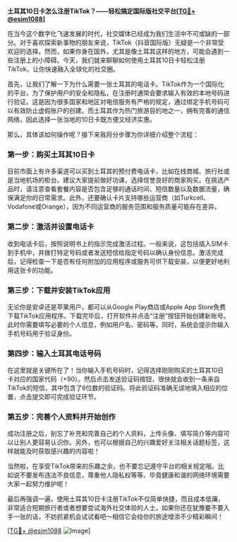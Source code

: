 **土耳其10日卡怎么注册TikTok？——轻松搞定国际版社交平台[[TG💪+ @esim1088](https://t.me/s/esim1088)]**

在当今这个数字化飞速发展的时代，社交媒体已经成为我们生活中不可或缺的一部分。对于喜欢探索新事物的朋友来说，TikTok（抖音国际版）无疑是一个非常受欢迎的选择。然而，如果你身在国外，尤其是像土耳其这样的地方，可能会遇到一些注册上的小障碍。今天，我们就来聊聊如何使用土耳其10日卡轻松注册TikTok，让你快速融入全球化的社交圈。

首先，让我们了解一下为什么需要一张土耳其的电话卡。TikTok作为一个国际化的平台，为了保护用户的安全和隐私，在注册时通常会要求输入有效的本地号码进行验证。这是因为很多国家和地区对电信服务有严格的规定，通过绑定手机号码可以有效防止虚假账户的创建。而土耳其作为热门旅游目的地之一，拥有完善的通信网络，因此选择一张当地的10日卡既方便又经济实惠。

那么，具体该如何操作呢？接下来我将分步骤为你详细介绍整个流程：

### 第一步：购买土耳其10日卡

目前市面上有许多渠道可以买到土耳其的预付费电话卡，比如在线商城、旅行社或是当地机场的柜台。建议大家提前做好功课，选择信誉良好的商家购买。在挑选产品时，请注意查看套餐内容是否包含足够的通话时间、短信数量以及数据流量，确保满足你的日常需求。此外，还要确认卡片支持哪些运营商（如Turkcell、Vodafone或Orange），因为不同运营商的服务范围和服务质量可能存在差异。

### 第二步：激活并设置电话卡

收到电话卡后，按照说明书上的指示完成激活过程。一般来说，这包括插入SIM卡到手机中，并拨打特定号码或者发送短信给指定号码以确认身份信息。激活完成后，记得检查一下是否有任何附加的应用程序或服务可供下载安装，以便更好地利用这张卡的功能。

### 第三步：下载并安装TikTok应用

无论你是安卓还是苹果用户，都可以从Google Play商店或Apple App Store免费下载TikTok应用程序。下载完毕后，打开软件并点击“注册”按钮开始创建新账号。此时你需要填写必要的个人信息，例如用户名、密码等。同时，系统会提示你输入手机号码用于验证身份。

### 第四步：输入土耳其电话号码

在这里就是关键所在了！当你输入手机号码时，记得选择刚刚购买的土耳其10日卡对应的国家代码（+90）。然后点击发送验证码按钮，很快就会收到一条来自TikTok的短信，其中包含了6位数的验证码。将此验证码准确无误地填入相应的位置，点击提交即可完成验证环节。

### 第五步：完善个人资料并开始创作

成功注册之后，别忘了补充和完善自己的个人资料，上传头像、填写简介等内容可以让别人更容易认识你。另外，也可以根据自己的兴趣爱好关注相关话题标签，这样就能及时获取感兴趣的内容啦！

当然啦，在享受TikTok带来的乐趣之余，也不要忘记遵守平台的相关规定哦。比如说不要发布违法不良信息，尊重他人隐私权等等。毕竟健康和谐的网络环境需要大家一起努力维护呢！

最后再强调一遍，使用土耳其10日卡注册TikTok不仅简单快捷，而且成本低廉，非常适合短期旅行者或者想要尝试海外社交体验的人士。如果你还在犹豫要不要入手一张的话，不妨抓紧机会试试看吧～相信它会给你的旅途增添不少精彩瞬间！

[[TG💪+ @esim1088](https://t.me/s/esim1088) ![Image](https://i.postimg.cc/4NQfJmqS/Snipaste-2025-05-13-00-14-12.png)]